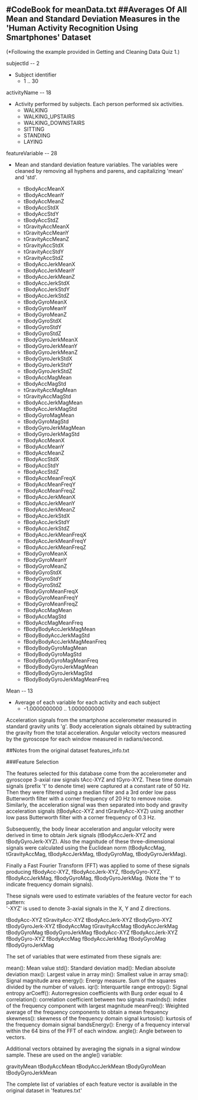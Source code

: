 #CodeBook for meanData.txt
##Averages Of All Mean and Standard Deviation Measures in the 'Human Activity Recognition Using Smartphones' Dataset 
----------------------------------------------------------------

(*Following the example provided in Getting and Cleaning Data Quiz 1.)


subjectId -- 2
  * Subject identifier
    * 1 .. 30


activityName -- 18
  * Activity performed by subjects. Each person performed six activities.
    * WALKING
    * WALKING_UPSTAIRS
    * WALKING_DOWNSTAIRS
    * SITTING
    * STANDING
    * LAYING		
		    

featureVariable -- 28
  * Mean and standard deviation feature variables. The variables were cleaned by removing all hyphens and parens, and capitalizing 'mean' and 'std'.
	 
    * tBodyAccMeanX
    * tBodyAccMeanY
    * tBodyAccMeanZ
    * tBodyAccStdX
    * tBodyAccStdY
    * tBodyAccStdZ
    * tGravityAccMeanX
    * tGravityAccMeanY
    * tGravityAccMeanZ
    * tGravityAccStdX
    * tGravityAccStdY
    * tGravityAccStdZ
    * tBodyAccJerkMeanX
    * tBodyAccJerkMeanY
    * tBodyAccJerkMeanZ
    * tBodyAccJerkStdX
    * tBodyAccJerkStdY
    * tBodyAccJerkStdZ
    * tBodyGyroMeanX
    * tBodyGyroMeanY
    * tBodyGyroMeanZ
    * tBodyGyroStdX
    * tBodyGyroStdY
    * tBodyGyroStdZ
    * tBodyGyroJerkMeanX
    * tBodyGyroJerkMeanY
    * tBodyGyroJerkMeanZ
    * tBodyGyroJerkStdX
    * tBodyGyroJerkStdY
    * tBodyGyroJerkStdZ
    * tBodyAccMagMean
    * tBodyAccMagStd
    * tGravityAccMagMean
    * tGravityAccMagStd
    * tBodyAccJerkMagMean
    * tBodyAccJerkMagStd
    * tBodyGyroMagMean
    * tBodyGyroMagStd
    * tBodyGyroJerkMagMean
    * tBodyGyroJerkMagStd
    * fBodyAccMeanX
    * fBodyAccMeanY
    * fBodyAccMeanZ
    * fBodyAccStdX
    * fBodyAccStdY
    * fBodyAccStdZ
    * fBodyAccMeanFreqX
    * fBodyAccMeanFreqY
    * fBodyAccMeanFreqZ
    * fBodyAccJerkMeanX
    * fBodyAccJerkMeanY
    * fBodyAccJerkMeanZ
    * fBodyAccJerkStdX
    * fBodyAccJerkStdY
    * fBodyAccJerkStdZ
    * fBodyAccJerkMeanFreqX
    * fBodyAccJerkMeanFreqY
    * fBodyAccJerkMeanFreqZ
    * fBodyGyroMeanX
    * fBodyGyroMeanY
    * fBodyGyroMeanZ
    * fBodyGyroStdX
    * fBodyGyroStdY
    * fBodyGyroStdZ
    * fBodyGyroMeanFreqX
    * fBodyGyroMeanFreqY
    * fBodyGyroMeanFreqZ
    * fBodyAccMagMean
    * fBodyAccMagStd
    * fBodyAccMagMeanFreq
    * fBodyBodyAccJerkMagMean
    * fBodyBodyAccJerkMagStd
    * fBodyBodyAccJerkMagMeanFreq
    * fBodyBodyGyroMagMean
    * fBodyBodyGyroMagStd
    * fBodyBodyGyroMagMeanFreq
    * fBodyBodyGyroJerkMagMean
    * fBodyBodyGyroJerkMagStd
    * fBodyBodyGyroJerkMagMeanFreq	

Mean -- 13
  * Average of each variable for each activity and each subject
    * -1.0000000000 .. 1.0000000000

Acceleration signals from the smartphone accelerometer measured in standard gravity units 'g'. Body acceleration signals obtained by subtracting the gravity from the total acceleration. Angular velocity vectors measured by the gyroscope for each window measured in radians/second.


##Notes from the original dataset features_info.txt


###Feature Selection 

The features selected for this database come from the accelerometer and gyroscope 3-axial raw signals tAcc-XYZ and tGyro-XYZ. These time domain signals (prefix 't' to denote time) were captured at a constant rate of 50 Hz. Then they were filtered using a median filter and a 3rd order low pass Butterworth filter with a corner frequency of 20 Hz to remove noise. Similarly, the acceleration signal was then separated into body and gravity acceleration signals (tBodyAcc-XYZ and tGravityAcc-XYZ) using another low pass Butterworth filter with a corner frequency of 0.3 Hz.

Subsequently, the body linear acceleration and angular velocity were derived in time to obtain Jerk signals (tBodyAccJerk-XYZ and tBodyGyroJerk-XYZ). Also the magnitude of these three-dimensional signals were calculated using the Euclidean norm (tBodyAccMag, tGravityAccMag, tBodyAccJerkMag, tBodyGyroMag, tBodyGyroJerkMag). 

Finally a Fast Fourier Transform (FFT) was applied to some of these signals producing fBodyAcc-XYZ, fBodyAccJerk-XYZ, fBodyGyro-XYZ, fBodyAccJerkMag, fBodyGyroMag, fBodyGyroJerkMag. (Note the 'f' to indicate frequency domain signals). 

These signals were used to estimate variables of the feature vector for each pattern:  
'-XYZ' is used to denote 3-axial signals in the X, Y and Z directions.

tBodyAcc-XYZ
tGravityAcc-XYZ
tBodyAccJerk-XYZ
tBodyGyro-XYZ
tBodyGyroJerk-XYZ
tBodyAccMag
tGravityAccMag
tBodyAccJerkMag
tBodyGyroMag
tBodyGyroJerkMag
fBodyAcc-XYZ
fBodyAccJerk-XYZ
fBodyGyro-XYZ
fBodyAccMag
fBodyAccJerkMag
fBodyGyroMag
fBodyGyroJerkMag

The set of variables that were estimated from these signals are: 

mean(): Mean value
std(): Standard deviation
mad(): Median absolute deviation 
max(): Largest value in array
min(): Smallest value in array
sma(): Signal magnitude area
energy(): Energy measure. Sum of the squares divided by the number of values. 
iqr(): Interquartile range 
entropy(): Signal entropy
arCoeff(): Autorregresion coefficients with Burg order equal to 4
correlation(): correlation coefficient between two signals
maxInds(): index of the frequency component with largest magnitude
meanFreq(): Weighted average of the frequency components to obtain a mean frequency
skewness(): skewness of the frequency domain signal 
kurtosis(): kurtosis of the frequency domain signal 
bandsEnergy(): Energy of a frequency interval within the 64 bins of the FFT of each window.
angle(): Angle between to vectors.

Additional vectors obtained by averaging the signals in a signal window sample. These are used on the angle() variable:

gravityMean
tBodyAccMean
tBodyAccJerkMean
tBodyGyroMean
tBodyGyroJerkMean

The complete list of variables of each feature vector is available in the original dataset in 'features.txt'
